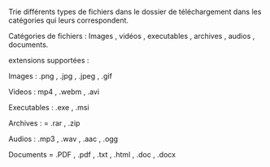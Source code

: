 Trie différents types de fichiers dans le dossier de téléchargement dans les catégories qui leurs correspondent.


Catégories de fichiers : Images , vidéos , executables , archives , audios , documents.


extensions supportées : 

Images : .png , .jpg , .jpeg , .gif

Videos : mp4 , .webm , .avi

Executables : .exe , .msi

Archives : = .rar , .zip

Audios : .mp3 , .wav , .aac , .ogg

Documents = .PDF , .pdf , .txt , .html , .doc , .docx
